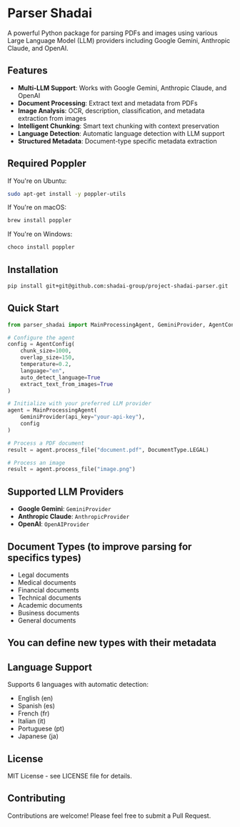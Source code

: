 # Parser Shadai

A powerful Python package for parsing PDFs and images using various Large Language Model (LLM) providers including Google Gemini, Anthropic Claude, and OpenAI.

## Features

- **Multi-LLM Support**: Works with Google Gemini, Anthropic Claude, and OpenAI
- **Document Processing**: Extract text and metadata from PDFs
- **Image Analysis**: OCR, description, classification, and metadata extraction from images
- **Intelligent Chunking**: Smart text chunking with context preservation
- **Language Detection**: Automatic language detection with LLM support
- **Structured Metadata**: Document-type specific metadata extraction

## Required Poppler

If You're on Ubuntu:

```bash
sudo apt-get install -y poppler-utils
```

If You're on macOS:

```bash
brew install poppler
```

If You're on Windows:

```bash
choco install poppler
```

## Installation

```bash
pip install git+git@github.com:shadai-group/project-shadai-parser.git
```

## Quick Start

```python
from parser_shadai import MainProcessingAgent, GeminiProvider, AgentConfig, DocumentType

# Configure the agent
config = AgentConfig(
    chunk_size=1000,
    overlap_size=150,
    temperature=0.2,
    language="en",
    auto_detect_language=True
    extract_text_from_images=True
)

# Initialize with your preferred LLM provider
agent = MainProcessingAgent(
    GeminiProvider(api_key="your-api-key"),
    config
)

# Process a PDF document
result = agent.process_file("document.pdf", DocumentType.LEGAL)

# Process an image
result = agent.process_file("image.png")

```

## Supported LLM Providers

- **Google Gemini**: `GeminiProvider`
- **Anthropic Claude**: `AnthropicProvider`
- **OpenAI**: `OpenAIProvider`

## Document Types (to improve parsing for specifics types)

- Legal documents
- Medical documents
- Financial documents
- Technical documents
- Academic documents
- Business documents
- General documents

## You can define new types with their metadata

## Language Support

Supports 6 languages with automatic detection:

- English (en)
- Spanish (es)
- French (fr)
- Italian (it)
- Portuguese (pt)
- Japanese (ja)

## License

MIT License - see LICENSE file for details.

## Contributing

Contributions are welcome! Please feel free to submit a Pull Request.
